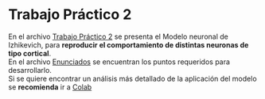 # Trabajo Práctico 2
En el archivo [Trabajo Práctico 2](https://github.com/LautaroOchotorena/Redes-Neuronales/blob/main/Trabajo%20Pr%C3%A1ctico%202/Trabajo%20Pr%C3%A1ctico%202.pdf) se presenta el Modelo neuronal de Izhikevich, para **reproducir el comportamiento de distintas neuronas de tipo cortical**.
<br>
En el archivo [Enunciados](https://github.com/LautaroOchotorena/Redes-Neuronales/blob/main/Trabajo%20Pr%C3%A1ctico%202/Enunciados.pdf) se encuentran los puntos requeridos para desarrollarlo. 
<br>
Si se quiere encontrar un análisis más detallado de la aplicación del modelo se **recomienda** ir a [Colab](https://github.com/LautaroOchotorena/Redes-Neuronales/blob/main/Trabajo%20Pr%C3%A1ctico%202/Collab.ipynb)

